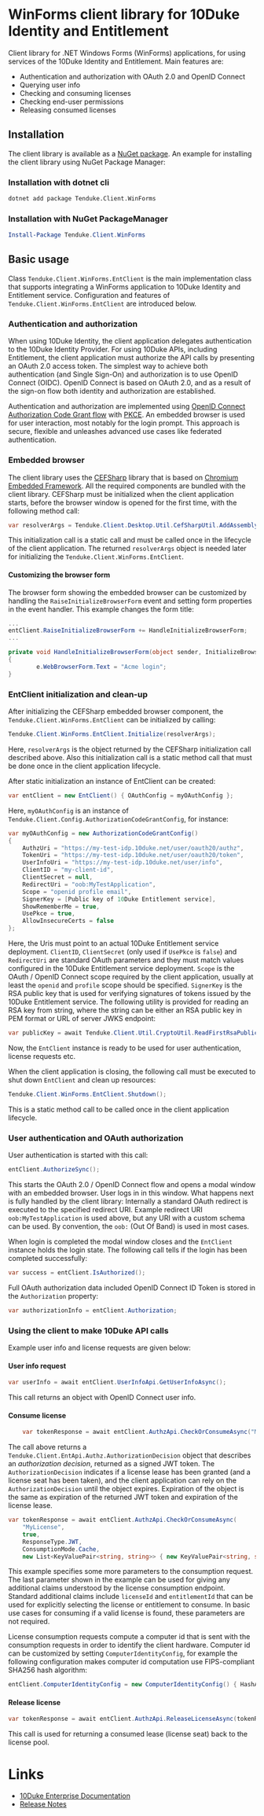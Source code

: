 # WinForms client library for 10Duke Identity and Entitlement

Client library for .NET Windows Forms (WinForms) applications, for using
services of the 10Duke Identity and Entitlement. Main features are:

- Authentication and authorization with OAuth 2.0 and OpenID Connect
- Querying user info
- Checking and consuming licenses
- Checking end-user permissions
- Releasing consumed licenses

## Installation

The client library is available as a [NuGet
package](https://www.nuget.org/packages/Tenduke.Client.WinForms/). An
example for installing the client library using NuGet Package Manager:

### Installation with dotnet cli

```sh
dotnet add package Tenduke.Client.WinForms
```

### Installation with NuGet PackageManager

```powershell
Install-Package Tenduke.Client.WinForms
```

## Basic usage

Class `Tenduke.Client.WinForms.EntClient` is the main implementation
class that supports integrating a WinForms application to 10Duke
Identity and Entitlement service. Configuration and features of
`Tenduke.Client.WinForms.EntClient` are introduced below.

### Authentication and authorization

When using 10Duke Identity, the client application delegates
authentication to the 10Duke Identity Provider. For using 10Duke APIs,
including Entitlement, the client application must authorize the API
calls by presenting an OAuth 2.0 access token. The simplest way to
achieve both authentication (and Single Sign-On) and authorization is to
use OpenID Connect (OIDC). OpenID Connect is based on OAuth 2.0, and as
a result of the sign-on flow both identity and authorization are
established.

Authentication and authorization are implemented using [OpenID Connect
Authorization Code Grant
flow](https://openid.net/specs/openid-connect-core-1_0.html#CodeFlowAuth)
with [PKCE](https://tools.ietf.org/html/rfc7636). An embedded browser is
used for user interaction, most notably for the login prompt. This
approach is secure, flexible and unleashes advanced use cases like
federated authentication.

### Embedded browser

The client library uses the [CEFSharp](https://cefsharp.github.io/)
library that is based on [Chromium Embedded
Framework](https://bitbucket.org/chromiumembedded/cef). All the required
components are bundled with the client library. CEFSharp must be
initialized when the client application starts, before the browser
window is opened for the first time, with the following method call:

```csharp
var resolverArgs = Tenduke.Client.Desktop.Util.CefSharpUtil.AddAssemblyResolverForCefSharp();
```

This initialization call is a static call and must be called once in the
lifecycle of the client application. The returned `resolverArgs` object
is needed later for initializing the
`Tenduke.Client.WinForms.EntClient`.

#### Customizing the browser form

The browser form showing the embedded browser can be customized by
handling the `RaiseInitializeBrowserForm` event and setting form
properties in the event handler. This example changes the form title:

```csharp
...
entClient.RaiseInitializeBrowserForm += HandleInitializeBrowserForm;
...

private void HandleInitializeBrowserForm(object sender, InitializeBrowserFormEventArgs e)
{
        e.WebBrowserForm.Text = "Acme login";
}
```

### EntClient initialization and clean-up

After initializing the CEFSharp embedded browser component, the
`Tenduke.Client.WinForms.EntClient` can be initialized by calling:

```csharp
Tenduke.Client.WinForms.EntClient.Initialize(resolverArgs);
```

Here, `resolverArgs` is the object returned by the CEFSharp
initialization call described above. Also this initialization call is a
static method call that must be done once in the client application
lifecycle.

After static initialization an instance of EntClient can be created:

```csharp
var entClient = new EntClient() { OAuthConfig = myOAuthConfig };
```

Here, `myOAuthConfig` is an instance of
`Tenduke.Client.Config.AuthorizationCodeGrantConfig`, for instance:

```csharp
var myOAuthConfig = new AuthorizationCodeGrantConfig()
{
    AuthzUri = "https://my-test-idp.10duke.net/user/oauth20/authz",
    TokenUri = "https://my-test-idp.10duke.net/user/oauth20/token",
    UserInfoUri = "https://my-test-idp.10duke.net/user/info",
    ClientID = "my-client-id",
    ClientSecret = null,
    RedirectUri = "oob:MyTestApplication",
    Scope = "openid profile email",
    SignerKey = [Public key of 10Duke Entitlement service],
    ShowRememberMe = true,
    UsePkce = true,
    AllowInsecureCerts = false
};
```

Here, the Uris must point to an actual 10Duke Entitlement service
deployment. `ClientID`, `ClientSecret` (only used if `UsePkce` is
`false`) and `RedirectUri` are standard OAuth parameters and they must
match values configured in the 10Duke Entitlement service deployment.
`Scope` is the OAuth / OpenID Connect scope required by the client
application, usually at least the `openid` and `profile` scope should be
specified. `SignerKey` is the RSA public key that is used for verifying
signatures of tokens issued by the 10Duke Entitlement service. The
following utility is provided for reading an RSA key from string, where
the string can be either an RSA public key in PEM format or URL of
server JWKS endpoint:

```csharp
var publicKey = await Tenduke.Client.Util.CryptoUtil.ReadFirstRsaPublicKey(publicKeyOrJwksUrl, new HttpClient());
```

Now, the `EntClient` instance is ready to be used for user
authentication, license requests etc.

When the client application is closing, the following call must be
executed to shut down `EntClient` and clean up resources:

```csharp
Tenduke.Client.WinForms.EntClient.Shutdown();
```

This is a static method call to be called once in the client application
lifecycle.

### User authentication and OAuth authorization

User authentication is started with this call:

```csharp
entClient.AuthorizeSync();
```

This starts the OAuth 2.0 / OpenID Connect flow and opens a modal window
with an embedded browser. User logs in in this window. What happens next
is fully handled by the client library: Internally a standard OAuth
redirect is executed to the specified redirect URI. Example redirect URI
`oob:MyTestApplication` is used above, but any URI with a custom schema
can be used. By convention, the `oob:` (Out Of Band) is used in most
cases.

When login is completed the modal window closes and the `EntClient`
instance holds the login state. The following call tells if the login
has been completed successfully:

```csharp
var success = entClient.IsAuthorized();
```

Full OAuth authorization data included OpenID Connect ID Token is stored
in the `Authorization` property:

```csharp
var authorizationInfo = entClient.Authorization;
```

### Using the client to make 10Duke API calls

Example user info and license requests are given below:

#### User info request

```csharp
var userInfo = await entClient.UserInfoApi.GetUserInfoAsync();
```

This call returns an object with OpenID Connect user info.

#### Consume license

```csharp
    var tokenResponse = await entClient.AuthzApi.CheckOrConsumeAsync("MyLicense", true, ResponseType.JWT);
```

The call above returns a
`Tenduke.Client.EntApi.Authz.AuthorizationDecision` object that
describes an *authorization decision*, returned as a signed JWT token.
The `AuthorizationDecision` indicates if a license lease has been
granted (and a license seat has been taken), and the client application
can rely on the `AuthorizationDecision` until the object expires.
Expiration of the object is the same as expiration of the returned JWT
token and expiration of the license lease.

```csharp
var tokenResponse = await entClient.AuthzApi.CheckOrConsumeAsync(
    "MyLicense",
    true,
    ResponseType.JWT,
    ConsumptionMode.Cache,
    new List<KeyValuePair<string, string>> { new KeyValuePair<string, string>("licenseId", licenseId) });
```

This example specifies some more parameters to the consumption request.
The last parameter shown in the example can be used for giving any
additional claims understood by the license consumption endpoint.
Standard additional claims include `licenseId` and `entitlementId` that
can be used for explicitly selecting the license or entitlement to
consume. In basic use cases for consuming if a valid license is found,
these parameters are not required.

License consumption requests compute a computer id that is sent with the
consumption requests in order to identify the client hardware. Computer
id can be customized by setting `ComputerIdentityConfig`, for example
the following configuration makes computer id computation use
FIPS-compliant SHA256 hash algorithm:

```csharp
entClient.ComputerIdentityConfig = new ComputerIdentityConfig() { HashAlg = Desktop.Util.ComputerIdentity.HashAlg.SHA256 };
```

#### Release license

```csharp
var tokenResponse = await entClient.AuthzApi.ReleaseLicenseAsync(tokenResponse["jti"], ResponseType.JWT);
```

This call is used for returning a consumed lease (license seat) back to
the license pool.

# Links

- [10Duke Enterprise Documentation](https://docs.enterprise.10duke.com)
- [Release Notes](https://github.com/10Duke/10duke-dotnet-client/releases)
